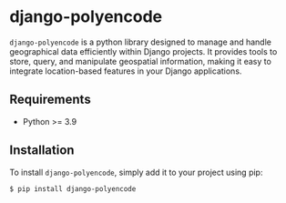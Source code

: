 # django-polyencode

`django-polyencode` is a python library designed to manage and handle geographical data efficiently within Django projects. It provides tools to store, query, and manipulate geospatial information, making it easy to integrate location-based features in your Django applications.

## Requirements

- Python >= 3.9

## Installation

To install `django-polyencode`, simply add it to your project using pip:

```bash
$ pip install django-polyencode
```